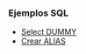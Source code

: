 ### Ejemplos SQL

- [Select DUMMY](https://github.com/ronald0009/Leeme/blob/master/db200001.md)
- [Crear ALIAS](https://github.com/ronald0009/Leeme/blob/master/db200002.md)
